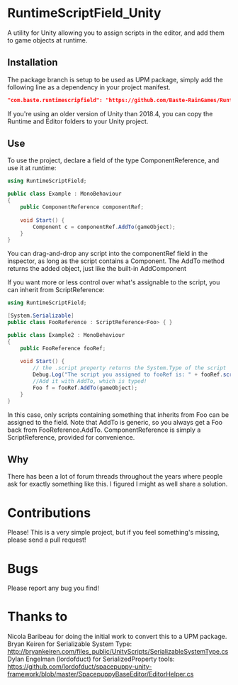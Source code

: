 # RuntimeScriptField_Unity
A utility for Unity allowing you to assign scripts in the editor, and add them to game objects at runtime.

## Installation
The package branch is setup to be used as UPM package, simply add the following line as a dependency in your project manifest.
```json
"com.baste.runtimescripfield": "https://github.com/Baste-RainGames/RuntimeScriptField_Unity.git#package"
```
If you're using an older version of Unity than 2018.4, you can copy the Runtime and Editor folders to your Unity project.

## Use
To use the project, declare a field of the type ComponentReference, and use it at runtime:

```c#
using RuntimeScriptField;

public class Example : MonoBehaviour
{
    public ComponentReference componentRef;
    
    void Start() {
        Component c = componentRef.AddTo(gameObject);
    }
}
```

You can drag-and-drop any script into the componentRef field in the inspector, as long as the script contains a Component. The AddTo method returns the added object, just like the built-in AddComponent

If you want more or less control over what's assignable to the script, you can inherit from ScriptReference<T>:

```c#
using RuntimeScriptField;

[System.Serializable]
public class FooReference : ScriptReference<Foo> { }

public class Example2 : MonoBehaviour
{
    public FooReference fooRef;
    
    void Start() {
        // the .script property returns the System.Type of the script
        Debug.Log("The script you assigned to fooRef is: " + fooRef.script);
        //Add it with AddTo, which is typed!
        Foo f = fooRef.AddTo(gameObject);
    }
}
```

In this case, only scripts containing something that inherits from Foo can be assigned to the field. Note that AddTo is generic, so you always get a Foo back from FooReference.AddTo. ComponentReference is simply a ScriptReference<Component>, provided for convenience.

## Why
There has been a lot of forum threads throughout the years where people ask for exactly something like this. I figured I might as well share a solution. 

# Contributions
Please! This is a very simple project, but if you feel something's missing, please send a pull request!

# Bugs
Please report any bug you find!

# Thanks to
Nicola Baribeau for doing the initial work to convert this to a UPM package.
Bryan Keiren for Serializable System Type: http://bryankeiren.com/files_public/UnityScripts/SerializableSystemType.cs
Dylan Engelman (lordofduct) for SerializedProperty tools: https://github.com/lordofduct/spacepuppy-unity-framework/blob/master/SpacepuppyBaseEditor/EditorHelper.cs
